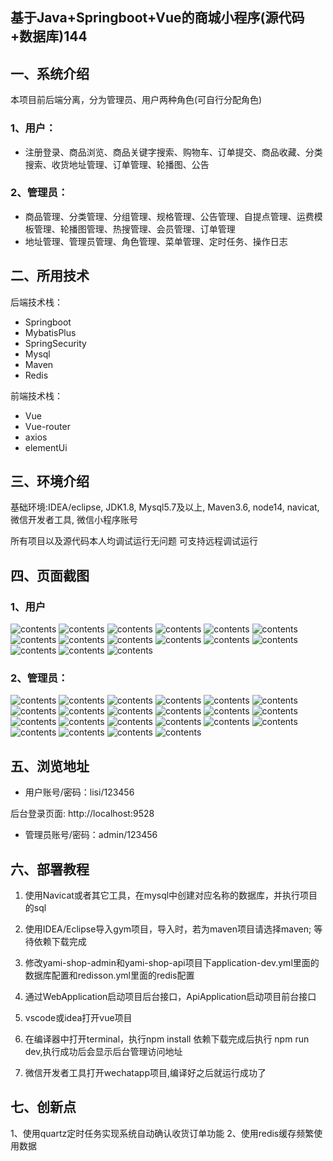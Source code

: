 ## 基于Java+Springboot+Vue的商城小程序(源代码+数据库)144

## 一、系统介绍
本项目前后端分离，分为管理员、用户两种角色(可自行分配角色)

### 1、用户：
- 注册登录、商品浏览、商品关键字搜索、购物车、订单提交、商品收藏、分类搜索、收货地址管理、订单管理、轮播图、公告
### 2、管理员：
- 商品管理、分类管理、分组管理、规格管理、公告管理、自提点管理、运费模板管理、轮播图管理、热搜管理、会员管理、订单管理
- 地址管理、管理员管理、角色管理、菜单管理、定时任务、操作日志
## 二、所用技术

后端技术栈：

- Springboot
- MybatisPlus
- SpringSecurity
- Mysql
- Maven
- Redis

前端技术栈：

- Vue 
- Vue-router 
- axios 
- elementUi

## 三、环境介绍

基础环境:IDEA/eclipse, JDK1.8, Mysql5.7及以上, Maven3.6, node14, navicat, 微信开发者工具, 微信小程序账号

所有项目以及源代码本人均调试运行无问题 可支持远程调试运行

## 四、页面截图
### 1、用户
![contents](./picture/picture0.png)
![contents](./picture/picture00.png)
![contents](./picture/picture1.png)
![contents](./picture/picture2.png)
![contents](./picture/picture3.png)
![contents](./picture/picture4.png)
![contents](./picture/picture5.png)
![contents](./picture/picture6.png)
![contents](./picture/picture7.png)
![contents](./picture/picture8.png)
![contents](./picture/picture9.png)
![contents](./picture/picture10.png)
![contents](./picture/picture11.png)
![contents](./picture/picture12.png)
![contents](./picture/picture13.png)

### 2、管理员：
![contents](./picture/picture14.png)
![contents](./picture/picture15.png)
![contents](./picture/picture16.png)
![contents](./picture/picture17.png)
![contents](./picture/picture18.png)
![contents](./picture/picture19.png)
![contents](./picture/picture20.png)
![contents](./picture/picture21.png)
![contents](./picture/picture22.png)
![contents](./picture/picture23.png)
![contents](./picture/picture24.png)
![contents](./picture/picture25.png)
![contents](./picture/picture26.png)
![contents](./picture/picture27.png)
![contents](./picture/picture28.png)
![contents](./picture/picture29.png)
![contents](./picture/picture30.png)
![contents](./picture/picture31.png)
![contents](./picture/picture32.png)
![contents](./picture/picture33.png)
![contents](./picture/picture34.png)
![contents](./picture/picture35.png)

## 五、浏览地址

- 用户账号/密码：lisi/123456

后台登录页面: http://localhost:9528

- 管理员账号/密码：admin/123456

## 六、部署教程

1. 使用Navicat或者其它工具，在mysql中创建对应名称的数据库，并执行项目的sql

2. 使用IDEA/Eclipse导入gym项目，导入时，若为maven项目请选择maven; 等待依赖下载完成

3. 修改yami-shop-admin和yami-shop-api项目下application-dev.yml里面的数据库配置和redisson.yml里面的redis配置

4. 通过WebApplication启动项目后台接口，ApiApplication启动项目前台接口

5. vscode或idea打开vue项目

6. 在编译器中打开terminal，执行npm install 依赖下载完成后执行 npm run dev,执行成功后会显示后台管理访问地址

7. 微信开发者工具打开wechatapp项目,编译好之后就运行成功了

## 七、创新点
1、使用quartz定时任务实现系统自动确认收货订单功能
2、使用redis缓存频繁使用数据

